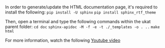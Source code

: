 In order to generate/update the HTML documentation page, it's required to install the following:
`pip install -U sphinx`
`pip install sphinx_rtf_theme`

Then, open a terminal and type the following commands within the ukat parent folder:
`cd doc`
`sphinx-apidoc -M -f -e -t ./_templates -o . ..`
`make html`

For more information, watch the following [Youtube video](https://www.youtube.com/watch?v=b4iFyrLQQh4)

